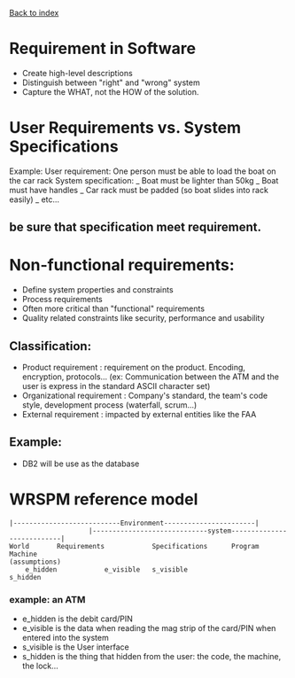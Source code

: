[Back to index](../SDP_index.md)

# Requirement in Software

- Create high-level descriptions
- Distinguish between "right" and "wrong" system
- Capture the WHAT, not the HOW of the solution.

# User Requirements vs. System Specifications

Example:
User requirement: One person must be able to load the boat on the car rack
System specification:
_ Boat must be lighter than 50kg
_ Boat must have handles
_ Car rack must be padded (so boat slides into rack easily)
_ etc...

## be sure that specification meet requirement.

# Non-functional requirements:

- Define system properties and constraints
- Process requirements
- Often more critical than "functional" requirements
- Quality related constraints like security, performance and usability

## Classification:

- Product requirement : requirement on the product. Encoding, encryption, protocols...
  (ex: Communication between the ATM and the user is express in the standard ASCII character set)
- Organizational requirement : Company's standard, the team's code style, development process (waterfall, scrum...)
- External requirement : impacted by external entities like the FAA

## Example:

- DB2 will be use as the database

# WRSPM reference model

    |---------------------------Environment-----------------------|
    					|-----------------------------system---------------------------|
    World 		Requirements			Specifications		Program			Machine
    (assumptions)
    	e_hidden			e_visible	s_visible					s_hidden

### example: an ATM

- e_hidden is the debit card/PIN
- e_visible is the data when reading the mag strip of the card/PIN when entered into the system
- s_visible is the User interface
- s_hidden is the thing that hidden from the user: the code, the machine, the lock...
